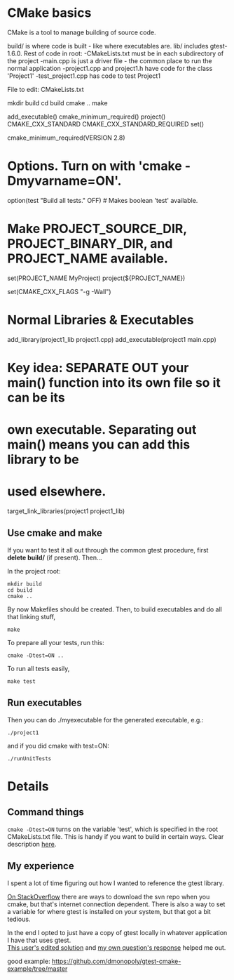 # CMake basics

CMake is a tool to manage building of source code. 

build/ is where code is built - like where executables are.
lib/ includes gtest-1.6.0.
Rest of code in root:
-CMakeLists.txt must be in each subdirectory of the project
-main.cpp is just a driver file - the common place to run the normal application
-project1.cpp and project1.h have code for the class 'Project1'
-test_project1.cpp has code to test Project1



File to edit:
CMakeLists.txt

mkdir build
cd build
cmake ..
make


add_executable()
cmake_minimum_required()
project()
CMAKE_CXX_STANDARD
CMAKE_CXX_STANDARD_REQUIRED
set()

cmake_minimum_required(VERSION 2.8)
# Options. Turn on with 'cmake -Dmyvarname=ON'.
option(test "Build all tests." OFF) # Makes boolean 'test' available.

# Make PROJECT_SOURCE_DIR, PROJECT_BINARY_DIR, and PROJECT_NAME available.
set(PROJECT_NAME MyProject)
project(${PROJECT_NAME})

set(CMAKE_CXX_FLAGS "-g -Wall")

# Normal Libraries & Executables
add_library(project1_lib project1.cpp)
add_executable(project1 main.cpp)
# Key idea: SEPARATE OUT your main() function into its own file so it can be its
# own executable. Separating out main() means you can add this library to be
# used elsewhere.

target_link_libraries(project1 project1_lib)









## Use cmake and make
If you want to test it all out through the common gtest procedure, first
**delete build/** (if present). Then...

In the project root:

    mkdir build
    cd build
    cmake ..

By now Makefiles should be created.
Then, to build executables and do all that linking stuff,

    make

To prepare all your tests, run this:

    cmake -Dtest=ON ..

To run all tests easily,

    make test

## Run executables
Then you can do ./myexecutable for the generated executable, e.g.:

    ./project1

and if you did cmake with test=ON:

    ./runUnitTests

# Details

## Command things
`cmake -Dtest=ON` turns on the variable 'test', which is specified in the root
CMakeLists.txt file. This is handy if you want to build in certain ways. Clear
description
[here](http://stackoverflow.com/questions/5998186/cmake-adding-command-line-options).

## My experience
I spent a lot of time figuring out how I wanted to reference the gtest library.  

[On StackOverflow](http://stackoverflow.com/questions/9689183/cmake-googletest)
there are ways to download the svn repo when you cmake, but that's internet
connection dependent. There is also a way to set a variable for where gtest is
installed on your system, but that got a bit tedious.  

In the end I opted to just have a copy of gtest locally in whatever application
I have that uses gtest.  
[This user's edited
solution](http://stackoverflow.com/questions/8507723/how-to-start-working-with-gtest-and-cmake)
and [my own question's
response](http://stackoverflow.com/questions/14148145/gtest-detects-method-only-when-the-method-is-implemented-in-h-not-in-cpp-cma/14157405#14157405)
helped me out.


good example: https://github.com/dmonopoly/gtest-cmake-example/tree/master 
